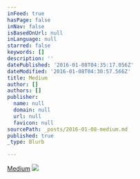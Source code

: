 ```yaml
---
inFeed: true
hasPage: false
inNav: false
isBasedOnUrl: null
inLanguage: null
starred: false
keywords: []
description: ''
datePublished: '2016-01-08T04:35:17.056Z'
dateModified: '2016-01-08T04:30:57.566Z'
title: Medium
author: []
authors: []
publisher:
  name: null
  domain: null
  url: null
  favicon: null
sourcePath: _posts/2016-01-08-medium.md
published: true
_type: Blurb

---
```

[Medium][0]
![](https://the-grid-user-content.s3-us-west-2.amazonaws.com/76e99104-d528-4200-b561-4338e11c7183.jpg)

[0]: https://medium.com/@shauntinney